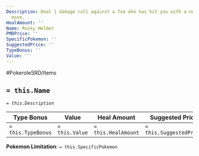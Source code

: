 ```yaml
---
Description: Deal 1 damage roll against a foe who has hit you with a non-ranged physical
  move.
HealAmount: ''
Name: Rocky Helmet
PMDPrice: ''
SpecificPokemon: ''
SuggestedPrice: ''
TypeBonus: ''
Value: ''
---
```


#PokeroleSRD/Items

## `= this.Name`

*`= this.Description`*

| Type Bonus         | Value          | Heal Amount         | Suggested Price         | PMD Price         |
| ------------------ | -------------- | ------------------- | ----------------------- | ----------------- |
| `= this.TypeBonus` | `= this.Value` | `= this.HealAmount` | `= this.SuggestedPrice` | `= this.PMDPrice` |

**Pokemon Limitation**: `= this.SpecificPokemon`
